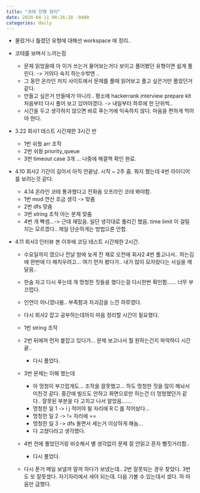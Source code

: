 ```yaml
---
title: "코테 진행 정리"
date: 2020-04-11 08:26:28 -0400
categories: daily
---
```


* 몰랐거나 틀렸던 유형에 대해선 workspace 에 정리..
* 코테를 보며서 느끼는점
  * 문제 읽었을때 아 이거 쓰는거 물어보는거다 보이고 풀어봤던 유형이면 쉽게 풀린다. -> 거의다 숙지 하는수밖엔 ..
  * 그 동안 온라인 저지 사이트에서 문제를 풀때 읽어보고 풀고 싶은거만 풀었던거 같다.
  * 만들고 싶은거 만들때가 아니라.. 평소에 hackerrank interview prepare kit 처음부터 다시 풀어 보고 있어야겠다. -> 내일부터 하루에 한 단위씩..
  * 시간을 두고 생각하지 않으면 바로 푸는거에 익숙하지 않다. 마음을 편하게 먹어야 한다.

* 3.22 회사1 테스트 시간제한 3시간 반
  * 1번 쉬웠 arr 조작
  * 2번 쉬웠 priority_queue
  * 3번 timeout case 3개 ... 나중에 해결책 확인 완료.

* 4.10 회사2 기간이 길어서 아직 안끝남. 시작 ~ 2주 줌. 뭐지 했는데 4번 아이디어를 보려는것 같다.
  * 4.14 온라인 코테 통과했다고 전화옴 오프라인 코테 봐야함.
  * 1번 mod 연산 조금 생각 -> 맞춤
  * 2번 dfs 맞춤
  * 3번 string 조작 아는 문제 맞춤
  * 4번 개 빡셈...-> 근데 재밌음. 일단 생각대로 풀리긴 했음. time limit 이 걸릴지는 모르겠다.. 제일 단순하게는 방법으론 안함.

* 4.11 회사3 인터뷰 본 이후에 코딩 테스트 시간제한 2시간.
  * 수요일까지 였으나 전날 밤에 늦게 잔 채로 오전에 회사2 4번 풀고나서.. 하는김에 한번에 다 해치우려고... 여기 먼저 봤다가.. 내가 많이 모자랐다는 사실을 깨달음..
  * 한숨 자고 다시 푸는데 개 멍청한 짓들을 했다는걸 다시한번 확인함...... 너무 부끄럽다.
  * 인연이 아니였나봄.. 부족함과 자괴감을 느낀 하루였다.
  * 다시 회사2 잡고 공부하는데까지 마음 정리할 시간이 필요했다.

  * 1번 string 조작
  * 2번 뒤에꺼 먼저 붙잡고 있다가... 문제 보고나서 뭘 원하는건지 파악하다 시간끝..
    * 다시 풀었다.
  * 3번 문제는 이해 했는데
    * 아 멍청이 부끄럽게도... 조작을 잘못했고... 하도 멍청한 짓을 많이 해놔서 미친것 같다. 중간에 빌드도 안하고 화면으로만 하는건 더 멍청했던거 같다.. 잘못된 부분을 다 고치고 나서 알았음.......
    * 멍청한 일 1 -> i j 적어야 될 자리에 R C 를 적어놨다...
    * 멍청한 일 2 -> != 자리에 == 
    * 멍청한 일 3 -> dfs 돌면서 세는거 이상하게 해놈...
    * 다 고쳤다라고 생각했다.
  * 4번 전에 풀었던거랑 비슷해서 별 생각없이 문제 잘 안읽고 혼자 뻘짓거리함..
    * 다시 풀었다.
  * 다시 푼거 메일 보낼까 말까 하다가 보냈는데.. 2번 잘못되는 경우 찾았다. 3번도 또 잘못셌다. 자기자리에서 세야 되는데. 다음 가볼 수 있는데서 셌다. 하 마음만 급했다.
